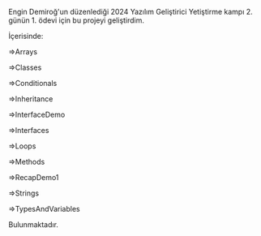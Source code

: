 Engin Demiroğ'un düzenlediği 2024 Yazılım Geliştirici Yetiştirme kampı 2. günün 1. ödevi için bu projeyi geliştirdim.

İçerisinde:

=>Arrays 

=>Classes

=>Conditionals

=>Inheritance

=>InterfaceDemo

=>Interfaces

=>Loops

=>Methods

=>RecapDemo1

=>Strings

=>TypesAndVariables

Bulunmaktadır.
